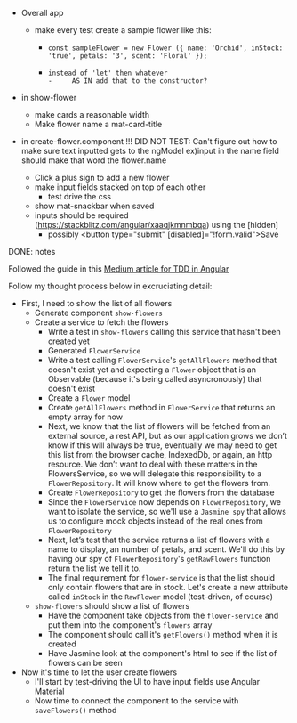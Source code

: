 - Overall app
  - make every test create a sample flower like this:
    -     const sampleFlower = new Flower ({ name: 'Orchid', inStock: 'true', petals: '3', scent: 'Floral' }); 
    -     instead of 'let' then whatever
          -     AS IN add that to the constructor?

- in show-flower
  - make cards a reasonable width
  - Make flower name a mat-card-title

- in create-flower.component 
    !!! DID NOT TEST: Can't figure out how to make sure text inputted gets to the ngModel ex)input in the name field should make that word the flower.name
    - Click a plus sign to add a new flower
    - make input fields stacked on top of each other
        - test drive the css
    - show mat-snackbar when saved
    - inputs should be required (https://stackblitz.com/angular/xaaqjkmnmbqa) using the [hidden]
        - possibly <button type="submit" [disabled]="!form.valid">Save</button>

DONE: notes

Followed the guide in this [Medium article for TDD in Angular](https://medium.com/@johncol/test-driven-development-and-angular-9110d62ce7ec)

Follow my thought process below in excruciating detail:

- First, I need to show the list of all flowers
  - Generate component `show-flowers`
  - Create a service to fetch the flowers
    - Write a test in `show-flowers` calling this service that hasn't been created yet
    - Generated `FlowerService`
    - Write a test calling `FlowerService`'s `getAllFlowers` method that doesn't exist yet and expecting a `Flower` object that is an Observable (because it's being called asyncronously) that doesn't exist
    - Create a `Flower` model
    - Create `getAllFlowers` method in `FlowerService` that returns an empty array for now
    - Next, we know that the list of flowers will be fetched from an external source, a rest API, but as our application grows we don’t know if this will always be true, eventually we may need to get this list from the browser cache, IndexedDb, or again, an http resource. We don’t want to deal with these matters in the FlowersService, so we will delegate this responsibility to a `FlowerRepository`. It will know where to get the flowers from.
    - Create `FlowerRepository` to get the flowers from the database
    - Since the `FlowerService` now depends on `FlowerRepository`, we want to isolate the service, so we'll use a `Jasmine spy` that allows us to configure mock objects instead of the real ones from `FlowerRepository`
    - Next, let’s test that the service returns a list of flowers with a name to display, an number of petals, and scent. We'll do this by having our spy of `FlowerRepository`'s `getRawFlowers` function return the list we tell it to.
    - The final requirement for `flower-service` is that the list should only contain flowers that are in stock. Let's create a new attribute called `inStock` in the `RawFlower` model (test-driven, of course)
  - `show-flowers` should show a list of flowers
    - Have the component take objects from the `flower-service` and put them into the component's `flowers` array
    - The component should call it's `getFlowers()` method when it is created
    - Have Jasmine look at the component's html to see if the list of flowers can be seen
- Now it's time to let the user create flowers
  - I'll start by test-driving the UI to have input fields use Angular Material
  - Now time to connect the component to the service with `saveFlowers()` method